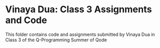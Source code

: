 # Vinaya Dua: Class 3 Assignments and Code
This folder contains code and assignments submitted by Vinaya Dua in Class 3 of the Q-Programming Summer of Qode